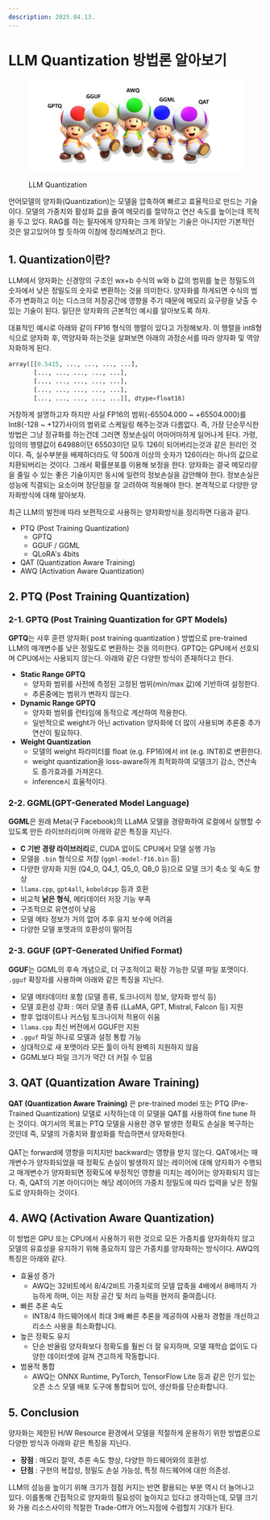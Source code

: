 ```yaml
---
description: 2025.04.13.
---
```


# LLM Quantization 방법론 알아보기

<figure><img src="../.gitbook/assets/cover_quant.png" alt=""><figcaption><p>LLM Quantization</p></figcaption></figure>



언어모델의 양자화(Quantization)는 모델을 압축하여 빠르고 효율적으로 만드는 기술이다. 모델의 가중치와 활성화 값을 줄여 메모리를 절약하고 연산 속도를 높이는데 목적을 두고 있다. RAG를 하는 필자에게 양자화는 크게 와닿는 기술은 아니지만 기본적인 것은 알고있어야 할 듯하여 이참에 정리해보려고 한다.

## 1. Quantization이란?

LLM에서 양자화는 신경망의 구조인 wx+b 수식의 w와 b 값의 범위를 높은 정밀도의 숫자에서 낮은 정밀도의 숫자로 변환하는 것을 의미한다. 양자화를 하게되면 수식의 범주가 변화하고 이는 디스크의 저장공간에 영향을 주기 때문에 메모리 요구량을 낮출 수 있는 기술이 된다. 일단은 양자화의 근본적인 예시를 알아보도록 하자.&#x20;

대표적인 예시로 아래와 같이 FP16 형식의 행렬이 있다고 가정해보자. 이 행렬을 int8형식으로 양자화 후, 역양자화 하는것을 살펴보면 아래의 과정순서를 따라 양자화 및 역양자화하게 된다.

```python
array([[0.5415, ..., ..., ..., ...],
       [..., ..., ..., ..., ...],
       [..., ..., ..., ..., ...],
       [..., ..., ..., ..., ...],
       [..., ..., ..., ..., ...]], dtype=float16)
```

거창하게 설명하고자 하지만 사실 FP16의 범위(-65504.000 \~ +65504.000)를 Int8(-128 \~ +127)사이의 범위로 스케일링 해주는것과 다름없다. 즉, 가장 단순무식한 방법은 그냥 정규화를 하는건데 그러면 정보손실이 어마어마하게 일어나게 된다. 가령, 임의의 행렬값이 64988이던 65503이던 모두 126이 되어버리는것과 같은 원리인 것이다. 즉, 실수부분을 배제하더라도 약 500개 이상의 숫자가 126이라는 하나의 값으로 치환되버리는 것이다. 그래서 확률분포를 이용해 보정을 한다. 양자화는 결국 메모리량을 줄일 수 있는 좋은 기술이지만 동시에 일련의 정보손실을 감안해야 한다. 정보손실은 성능에 직결되는 요소이며 장단점을 잘 고려하여 적용해야 한다. 본격적으로 다양한 양자화방식에 대해 알아보자.

최근 LLM의 발전에 따라 보편적으로 사용하는 양자화방식을 정리하면 다음과 같다.

* PTQ (Post Training Quantization)
  * GPTQ
  * GGUF / GGML
  * QLoRA's 4bits
* QAT (Quantization Aware Training)
* AWQ (Activation Aware Quantization)

## 2. PTQ (Post Training Quantization)

### 2-1. GPTQ (Post Training Quantization for GPT Models)

**GPTQ**는 사후 훈련 양자화( post training quantization ) 방법으로 pre-trained LLM의 매개변수를 낮은 정밀도로 변환하는 것을 의미한다. GPTQ는 GPU에서 선호되며 CPU에서는 사용되지 않는다. 아래와 같은 다양한 방식이 존재하다고 한다.

* **Static Range GPTQ**
  * 양자화 범위를 사전에 측정된 고정된 범위(min/max 값)에 기반하여 설정한다.
  * 추론중에는 범위가 변하지 않는다.
* **Dynamic Range GPTQ**
  * 양자화 범위를 런타임에 동적으로 계산하여 적용한다.
  * 일반적으로 weight가 아닌 activation 양자화에 더 많이 사용되며 추론중 추가 연산이 필요하다.
* **Weight Quantization**
  * 모델의 weight 파라미터를 float (e.g. FP16)에서 int (e.g. INT8)로 변환한다.
  * weight quantization을 loss-aware하게 최적화하여 모델크기 감소, 연산속도 증가효과를 가져온다.
  * inference시 효율적이다.

### 2-2. GGML(GPT-Generated Model Language)

**GGML**은 원래 Meta(구 Facebook)의 LLaMA 모델을 경량화하여 로컬에서 실행할 수 있도록 만든 라이브러리이며 아래와 같은 특징을 지닌다.

* **C 기반 경량 라이브러리**로, CUDA 없이도 CPU에서 모델 실행 가능
* 모델을 `.bin` 형식으로 저장 (`ggml-model-f16.bin` 등)
* 다양한 양자화 지원 (Q4\_0, Q4\_1, Q5\_0, Q8\_0 등)으로 모델 크기 축소 및 속도 향상
* `llama.cpp`, `gpt4all`, `koboldcpp` 등과 호환
* 비교적 **낡은 형식**, 메타데이터 저장 기능 부족
* 구조적으로 유연성이 낮음
* 모델 메타 정보가 거의 없어 추후 유지 보수에 어려움
* 다양한 모델 포맷과의 호환성이 떨어짐

### 2-3. GGUF (GPT-Generated Unified Format)

**GGUF**는 GGML의 후속 개념으로, 더 구조적이고 확장 가능한 모델 파일 포맷이다. `.gguf` 확장자를 사용하며 아래와 같은 특징을 지닌다.

* 모델 메타데이터 포함 (모델 종류, 토크나이저 정보, 양자화 방식 등)
* 모델 호환성 강화 : 여러 모델 종류 (LLaMA, GPT, Mistral, Falcon 등) 지원
* 향후 업데이트나 커스텀 토크나이저 적용이 쉬움
* `llama.cpp` 최신 버전에서 GGUF만 지원
* `.gguf` 파일 하나로 모델과 설정 통합 가능
* 상대적으로 새 포맷이라 모든 툴이 아직 완벽히 지원하지 않음
* GGML보다 파일 크기가 약간 더 커질 수 있음

## 3. QAT (Quantization Aware Training)

**QAT (Quantization Aware Training)** 은 pre-trained model 또는 PTQ (Pre-Trained Quantization) 모델로 시작하는데 이 모델을 QAT를 사용하여 fine tune 하는 것이다. 여기서의 목표는 PTQ 모델을 사용한 경우 발생한 정확도 손실을 복구하는 것인데 즉, 모델의 가중치와 활성화를 학습하면서 양자화한다.\
\
QAT는 forward에 영향을 미치지만 backward는 영향을 받지 않는다. QAT에서는 매개변수가 양자화되었을 때 정확도 손실이 발생하지 않는 레이어에 대해 양자화가 수행되고 매개변수가 양자화되면 정확도에 부정적인 영향을 미치는 레이어는 양자화되지 않는다. 즉, QAT의 기본 아이디어는 해당 레이어의 가중치 정밀도에 따라 입력을 낮은 정밀도로 양자화하는 것이다.&#x20;

## 4. AWQ (Activation Aware Quantization)

이 방법은 GPU 또는 CPU에서 사용하기 위한 것으로 모든 가중치를 양자화하지 않고 모델의 유효성을 유지하기 위해 중요하지 않은 가중치를 양자화하는 방식이다. AWQ의 특징은 아래와 같다.

* 효율성 증가&#x20;
  * AWQ는 32비트에서 8/4/2비트 가중치로의 모델 압축을 4배에서 8배까지 가능하게 하며, 이는 저장 공간 및 처리 능력을 현저히 줄여줍니다.
* 빠른 추론 속도
  * INT8/4 하드웨어에서 최대 3배 빠른 추론을 제공하여 사용자 경험을 개선하고 리소스 사용을 최소화합니다.
* 높은 정확도 유지
  * 단순 반올림 양자화보다 정확도를 훨씬 더 잘 유지하며, 모델 재학습 없이도 다양한 데이터셋에 걸쳐 견고하게 작동합니다.
* 범용적 통합
  * AWQ는 ONNX Runtime, PyTorch, TensorFlow Lite 등과 같은 인기 있는 오픈 소스 모델 배포 도구에 통합되어 있어, 생산화를 단순화합니다.

## 5. Conclusion

양자화는 제한된 H/W Resource 환경에서 모델을 적절하게 운용하기 위한 방법론으로 다양한 방식과 아래와 같은 특징을 지닌다.&#x20;

* **장점** : 메모리 절약, 추론 속도 향상, 다양한 하드웨어와의 호환성.
* **단점** : 구현의 복잡성, 정밀도 손실 가능성, 특정 하드웨어에 대한 의존성.

LLM의 성능을 높이기 위해 크기가 점점 커지는 반면 활용되는 부분 역시 더 늘어나고 있다. 이를통해 간접적으로 양자화의 필요성이 높아지고 있다고 생각하는데, 모델 크기와 가용 리소스사이의 적절한 Trade-Off가 어느지점에 수렴할지 기대가 된다.

